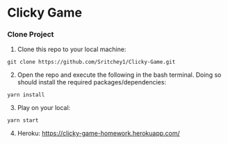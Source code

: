 # Clicky Game

### Clone Project
1. Clone this repo to your local machine:
```
git clone https://github.com/Sritchey1/Clicky-Game.git
```
2. Open the repo and execute the following in the bash terminal. Doing so should install the required packages/dependencies:
```
yarn install
```

3. Play on your local:
```
yarn start
```
4. Heroku:
https://clicky-game-homework.herokuapp.com/

